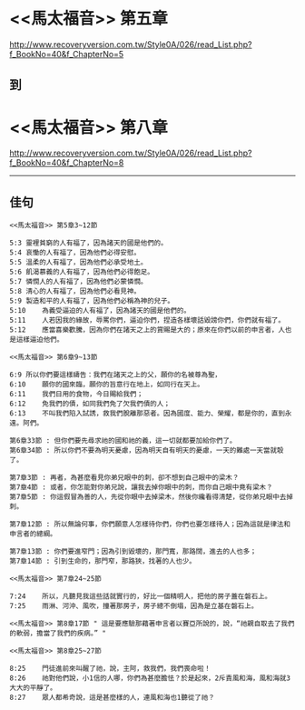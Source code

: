 # <<馬太福音>> 第五章
<http://www.recoveryversion.com.tw/Style0A/026/read_List.php?f_BookNo=40&f_ChapterNo=5>

## 到
          
# <<馬太福音>> 第八章
<http://www.recoveryversion.com.tw/Style0A/026/read_List.php?f_BookNo=40&f_ChapterNo=8>

***
## 佳句
```
<<馬太福音>> 第5章3~12節 

5:3	靈裡貧窮的人有福了，因為諸天的國是他們的。
5:4	哀慟的人有福了，因為他們必得安慰。
5:5	溫柔的人有福了，因為他們必承受地土。
5:6	飢渴慕義的人有福了，因為他們必得飽足。
5:7	憐憫人的人有福了，因為他們必蒙憐憫。
5:8	清心的人有福了，因為他們必看見神。
5:9	製造和平的人有福了，因為他們必稱為神的兒子。
5:10	為義受逼迫的人有福了，因為諸天的國是他們的。
5:11	人若因我的緣故，辱罵你們，逼迫你們，捏造各樣壞話毀謗你們，你們就有福了。
5:12	應當喜樂歡騰，因為你們在諸天之上的賞賜是大的；原來在你們以前的申言者，人也是這樣逼迫他們。

```

```
<<馬太福音>> 第6章9~13節 

6:9	所以你們要這樣禱告：我們在諸天之上的父，願你的名被尊為聖，
6:10	願你的國來臨，願你的旨意行在地上，如同行在天上。
6:11	我們日用的食物，今日賜給我們；
6:12	免我們的債，如同我們免了欠我們債的人；
6:13	不叫我們陷入試誘，救我們脫離那惡者。因為國度、能力、榮耀，都是你的，直到永遠。阿們。
```

```
第6章33節 : 但你們要先尋求祂的國和祂的義，這一切就都要加給你們了。
第6章34節 : 所以你們不要為明天憂慮，因為明天自有明天的憂慮，一天的難處一天當就彀了。
```

```
第7章3節 : 再者，為甚麼看見你弟兄眼中的刺，卻不想到自己眼中的梁木？
第7章4節 : 或者，你怎能對你弟兄說，讓我去掉你眼中的刺，而你自己眼中竟有梁木？
第7章5節 : 你這假冒為善的人，先從你眼中去掉梁木，然後你纔看得清楚，從你弟兄眼中去掉刺。

```

```
第7章12節 : 所以無論何事，你們願意人怎樣待你們，你們也要怎樣待人；因為這就是律法和申言者的總綱。 
```

```
第7章13節 : 你們要進窄門；因為引到毀壞的，那門寬，那路闊，進去的人也多；
第7章14節 : 引到生命的，那門窄，那路狹，找著的人也少。
```

```
<<馬太福音>> 第7章24~25節 

7:24	所以，凡聽見我這些話就實行的，好比一個精明人，把他的房子蓋在磐石上。
7:25	雨淋、河沖、風吹，撞著那房子，房子總不倒塌，因為是立基在磐石上。
```

```
<<馬太福音>> 第8章17節 " 這是要應驗那藉著申言者以賽亞所說的，說，“祂親自取去了我們的軟弱，擔當了我們的疾病。” "
```

```
<<馬太福音>> 第8章25~27節

8:25	門徒進前來叫醒了祂，說，主阿，救我們，我們喪命啦！
8:26	祂對他們說，小1信的人哪，你們為甚麼膽怯？於是起來，2斥責風和海，風和海就3大大的平靜了。
8:27	眾人都希奇說，這是甚麼樣的人，連風和海也1聽從了祂？
```
